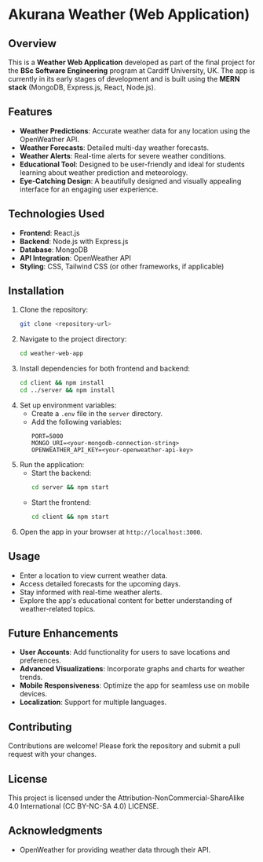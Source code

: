 # Akurana Weather (Web Application)

## Overview
This is a **Weather Web Application** developed as part of the final project for the **BSc Software Engineering** program at Cardiff University, UK. The app is currently in its early stages of development and is built using the **MERN stack** (MongoDB, Express.js, React, Node.js).

## Features
- **Weather Predictions**: Accurate weather data for any location using the OpenWeather API.
- **Weather Forecasts**: Detailed multi-day weather forecasts.
- **Weather Alerts**: Real-time alerts for severe weather conditions.
- **Educational Tool**: Designed to be user-friendly and ideal for students learning about weather prediction and meteorology.
- **Eye-Catching Design**: A beautifully designed and visually appealing interface for an engaging user experience.

## Technologies Used
- **Frontend**: React.js
- **Backend**: Node.js with Express.js
- **Database**: MongoDB
- **API Integration**: OpenWeather API
- **Styling**: CSS, Tailwind CSS (or other frameworks, if applicable)

## Installation
1. Clone the repository:
   ```bash
   git clone <repository-url>
   ```
2. Navigate to the project directory:
   ```bash
   cd weather-web-app
   ```
3. Install dependencies for both frontend and backend:
   ```bash
   cd client && npm install
   cd ../server && npm install
   ```
4. Set up environment variables:
   - Create a `.env` file in the `server` directory.
   - Add the following variables:
     ```env
     PORT=5000
     MONGO_URI=<your-mongodb-connection-string>
     OPENWEATHER_API_KEY=<your-openweather-api-key>
     ```
5. Run the application:
   - Start the backend:
     ```bash
     cd server && npm start
     ```
   - Start the frontend:
     ```bash
     cd client && npm start
     ```
6. Open the app in your browser at `http://localhost:3000`.

## Usage
- Enter a location to view current weather data.
- Access detailed forecasts for the upcoming days.
- Stay informed with real-time weather alerts.
- Explore the app's educational content for better understanding of weather-related topics.

## Future Enhancements
- **User Accounts**: Add functionality for users to save locations and preferences.
- **Advanced Visualizations**: Incorporate graphs and charts for weather trends.
- **Mobile Responsiveness**: Optimize the app for seamless use on mobile devices.
- **Localization**: Support for multiple languages.

## Contributing
Contributions are welcome! Please fork the repository and submit a pull request with your changes.

## License
This project is licensed under the Attribution-NonCommercial-ShareAlike 4.0 International (CC BY-NC-SA 4.0) LICENSE.

## Acknowledgments
- OpenWeather for providing weather data through their API.

